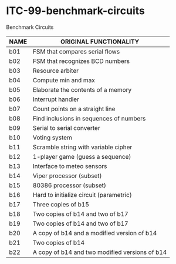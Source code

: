 # ITC-99-benchmark-circuits
Benchmark Circuits

NAME	| ORIGINAL FUNCTIONALITY
-- | --
b01|	FSM that compares serial flows
b02|	FSM that recognizes BCD numbers
b03	|Resource arbiter
b04	|Compute min and max
b05	|Elaborate the contents of a memory
b06	|Interrupt handler
b07	|Count points on a straight line
b08	|Find inclusions in sequences of numbers
b09	|Serial to serial converter
b10	|Voting system
b11	|Scramble string with variable cipher
b12	|1-player game (guess a sequence)
b13	|Interface to meteo sensors
b14	|Viper processor (subset)
b15	|80386 processor (subset)
b16	|Hard to initialize circuit (parametric)
b17	|Three copies of b15
b18	|Two copies of b14 and two of b17
b19	|Two copies of b14 and two of b17
b20	|A copy of b14 and a modified version of b14
b21	|Two copies of b14
b22	|A copy of b14 and two modified versions of b14
